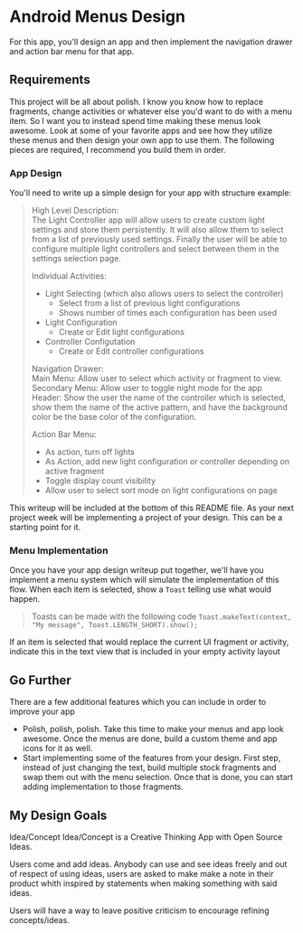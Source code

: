 # Android Menus Design

For this app, you'll design an app and then implement the navigation drawer and action bar menu for that app.

## Requirements

This project will be all about polish. I know you know how to replace fragments, change activities or whatever else you'd want to do with a menu item. So I want you to instead spend time making these menus look awesome. Look at some of your favorite apps and see how they utilize these menus and then design your own app to use them.
The following pieces are required, I recommend you build them in order.

### App Design
You'll need to write up a simple design for your app with structure example:

>High Level Description:  
>The Light Controller app will allow users to create custom light settings and store them persistently. It will also allow them to select from a list of previously used settings. Finally the user will be able to configure multiple light controllers and select between them in the settings selection page.  
>
>Individual Activities:
>- Light Selecting (which also allows users to select the controller)
>	- Select from a list of previous light configurations
>	- Shows number of times each configuration has been used
>- Light Configuration
>	- Create or Edit light configurations
>- Controller Configutation
>	- Create or Edit controller configurations
>
>Navigation Drawer:  
>Main Menu: Allow user to select which activity or fragment to view.  
>Secondary Menu: Allow user to toggle night mode for the app  
>Header: Show the user the name of the controller which is selected, show them the name of the active pattern, and have the background color be the base color of the configuration.  
>
>Action Bar Menu:
>- As action, turn off lights
>- As Action, add new light configuration or controller depending on active fragment
>- Toggle display count visibility
>- Allow user to select sort mode on light configurations on page


This writeup will be included at the bottom of this README file. As your next project week will be implementing a project of your design. This can be a starting point for it.

### Menu Implementation
Once you have your app design writeup put together, we'll have you implement a menu system which will simulate the implementation of this flow.
When each item is selected, show a `Toast` telling use what would happen.
> Toasts can be made with the following code `Toast.makeText(context, "My message", Toast.LENGTH_SHORT).show();`

If an item is selected that would replace the current UI fragment or activity, indicate this in the text view that is included in your empty activity layout

## Go Further

There are a few additional features which you can include in order to improve your app

* Polish, polish, polish. Take this time to make your menus and app look awesome. Once the menus are done, build a custom theme and app icons for it as well.
* Start implementing some of the features from your design. First step, instead of just changing the text, build multiple stock fragments and swap them out with the menu selection. Once that is done, you can start adding implementation to those fragments.



## My Design Goals
Idea/Concept
Idea/Concept is a Creative Thinking App with Open Source Ideas.

Users come and add ideas. Anybody can use and see ideas freely and out of respect of using ideas, users are asked to make make a note in their product whith inspired by statements when making something with said ideas.

Users will have a way to leave positive criticism to encourage refining concepts/ideas.

